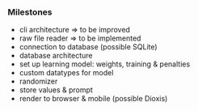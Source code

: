 ### Milestones
- cli architecture => to be improved
- raw file reader => to be implemented
- connection to database (possible SQLite)
- database architecture
- set up learning model: weights, training & penalties
- custom datatypes for model
- randomizer
- store values & prompt
- render to browser & mobile (possible Dioxis)
